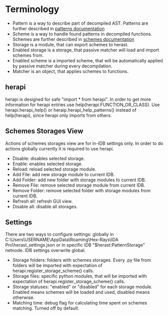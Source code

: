# Terminology

- Pattern is a way to describe part of decompiled AST. Patterns are further described in [patterns documentation](https://github.com/mostobriv/herast/tree/main/documentation/patterns.md)
- Scheme is a way to handle found patterns in decompiled functions. Schemes are further described in [schemes documentation](https://github.com/mostobriv/herast/tree/main/documentation/schemes.md)
- Storage is a module, that can export schemes to herast.
- Enabled storage is a storage, that passive matcher will load and import schemes from.
- Enabled scheme is a imported scheme, that will be automatically applied by passive matcher during every decompilation.
- Matcher is an object, that applies schemes to functions.

## herapi

herapi is designed for safe "import * from herapi". In order to get more information for herapi entries use help(herapi.FUNCTION_OR_CLASS).
 Use herapi.herapi_help() or heraip.herapi_help_patterns() instead of help(herapi), since herapi only imports from others.  

## Schemes Storages View

Actions of schemes storages view are for in-IDB settings only. In order to do actions globally currently it is required to use herapi.  

- Disable: disables selected storage.
- Enable: enables selected storage.
- Reload: reload selected storage module.
- Add File: add new storage module to current IDB.
- Add Folder: add new folder with storage modules to current IDB.
- Remove File: remove selected storage module from current IDB.
- Remove Folder: remove selected folder with storage modules from current IDB.
- Refresh all: refresh GUI view.
- Disable all: disable all storages.

## Settings

There are two ways to configure settings: globally in C:\Users\USERNAME\AppData\Roaming\Hex-Rays\IDA Pro\herast_settings.json or in specific IDB "$herast:PatternStorage" netnode. IDB settings overwrite global.  

- Storage folders: folders with schemes storages. Every .py file from folders will be imported with expectation of herapi.register_storage_scheme() calls.
- Storage files: specific python modules, that will be imported with expectation of herapi.register_storage_scheme() calls.
- Storage statuses: "enabled" or "disabled" for each storage module. Enabled means schemes will be loaded and used, disabled means otherwise.
- Matching time: debug flag for calculating time spent on schemes matching. Turned off by default.
